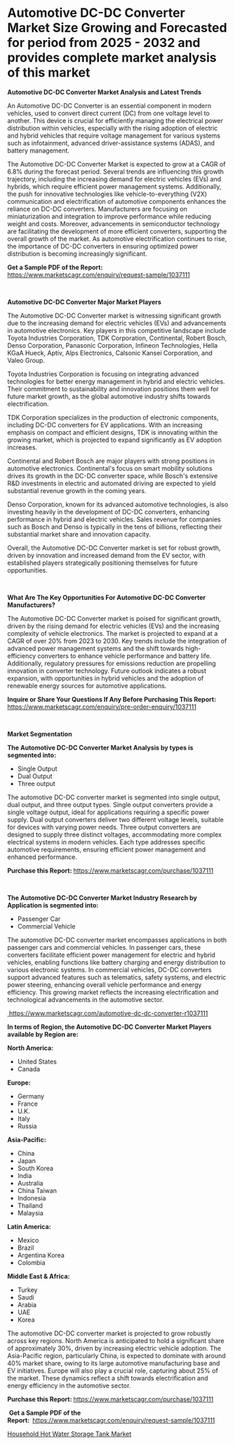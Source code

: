 <p><h1>Automotive DC-DC Converter Market Size Growing and Forecasted for period from 2025 - 2032 and provides complete market analysis of this market</h1></p><p><strong>Automotive DC-DC Converter Market Analysis and Latest Trends</strong></p>
<p><p>An Automotive DC-DC Converter is an essential component in modern vehicles, used to convert direct current (DC) from one voltage level to another. This device is crucial for efficiently managing the electrical power distribution within vehicles, especially with the rising adoption of electric and hybrid vehicles that require voltage management for various systems such as infotainment, advanced driver-assistance systems (ADAS), and battery management.</p><p>The Automotive DC-DC Converter Market is expected to grow at a CAGR of 6.8% during the forecast period. Several trends are influencing this growth trajectory, including the increasing demand for electric vehicles (EVs) and hybrids, which require efficient power management systems. Additionally, the push for innovative technologies like vehicle-to-everything (V2X) communication and electrification of automotive components enhances the reliance on DC-DC converters. Manufacturers are focusing on miniaturization and integration to improve performance while reducing weight and costs. Moreover, advancements in semiconductor technology are facilitating the development of more efficient converters, supporting the overall growth of the market. As automotive electrification continues to rise, the importance of DC-DC converters in ensuring optimized power distribution is becoming increasingly significant.</p></p>
<p><strong>Get a Sample PDF of the Report:&nbsp;</strong> <a href="https://www.marketscagr.com/enquiry/request-sample/1037111?utm_campaign=3432&utm_medium=2&utm_source=Github&utm_content=ia&utm_term=21032025&utm_id=automotive-dc-dc-converter">https://www.marketscagr.com/enquiry/request-sample/1037111</a></p>
<p>&nbsp;</p>
<p><strong>Automotive DC-DC Converter Major Market Players</strong></p>
<p><p>The Automotive DC-DC Converter market is witnessing significant growth due to the increasing demand for electric vehicles (EVs) and advancements in automotive electronics. Key players in this competitive landscape include Toyota Industries Corporation, TDK Corporation, Continental, Robert Bosch, Denso Corporation, Panasonic Corporation, Infineon Technologies, Hella KGaA Hueck, Aptiv, Alps Electronics, Calsonic Kansei Corporation, and Valeo Group.</p><p>Toyota Industries Corporation is focusing on integrating advanced technologies for better energy management in hybrid and electric vehicles. Their commitment to sustainability and innovation positions them well for future market growth, as the global automotive industry shifts towards electrification.</p><p>TDK Corporation specializes in the production of electronic components, including DC-DC converters for EV applications. With an increasing emphasis on compact and efficient designs, TDK is innovating within the growing market, which is projected to expand significantly as EV adoption increases.</p><p>Continental and Robert Bosch are major players with strong positions in automotive electronics. Continental's focus on smart mobility solutions drives its growth in the DC-DC converter space, while Bosch's extensive R&D investments in electric and automated driving are expected to yield substantial revenue growth in the coming years.</p><p>Denso Corporation, known for its advanced automotive technologies, is also investing heavily in the development of DC-DC converters, enhancing performance in hybrid and electric vehicles. Sales revenue for companies such as Bosch and Denso is typically in the tens of billions, reflecting their substantial market share and innovation capacity.</p><p>Overall, the Automotive DC-DC Converter market is set for robust growth, driven by innovation and increased demand from the EV sector, with established players strategically positioning themselves for future opportunities.</p></p>
<p>&nbsp;</p>
<p><strong>What Are The Key Opportunities For Automotive DC-DC Converter Manufacturers?</strong></p>
<p><p>The Automotive DC-DC Converter market is poised for significant growth, driven by the rising demand for electric vehicles (EVs) and the increasing complexity of vehicle electronics. The market is projected to expand at a CAGR of over 20% from 2023 to 2030. Key trends include the integration of advanced power management systems and the shift towards high-efficiency converters to enhance vehicle performance and battery life. Additionally, regulatory pressures for emissions reduction are propelling innovation in converter technology. Future outlook indicates a robust expansion, with opportunities in hybrid vehicles and the adoption of renewable energy sources for automotive applications.</p></p>
<p><strong>Inquire or Share Your Questions If Any Before Purchasing This Report:</strong> <a href="https://www.marketscagr.com/enquiry/pre-order-enquiry/1037111?utm_campaign=3432&utm_medium=2&utm_source=Github&utm_content=ia&utm_term=21032025&utm_id=automotive-dc-dc-converter">https://www.marketscagr.com/enquiry/pre-order-enquiry/1037111</a></p>
<p>&nbsp;</p>
<p><strong>Market Segmentation</strong></p>
<p><strong>The Automotive DC-DC Converter Market Analysis by types is segmented into:</strong></p>
<p><ul><li>Single Output</li><li>Dual Output</li><li>Three output</li></ul></p>
<p><p>The automotive DC-DC converter market is segmented into single output, dual output, and three output types. Single output converters provide a single voltage output, ideal for applications requiring a specific power supply. Dual output converters deliver two different voltage levels, suitable for devices with varying power needs. Three output converters are designed to supply three distinct voltages, accommodating more complex electrical systems in modern vehicles. Each type addresses specific automotive requirements, ensuring efficient power management and enhanced performance.</p></p>
<p><strong>Purchase this Report:&nbsp;</strong><a href="https://www.marketscagr.com/purchase/1037111?utm_campaign=3432&utm_medium=2&utm_source=Github&utm_content=ia&utm_term=21032025&utm_id=automotive-dc-dc-converter">https://www.marketscagr.com/purchase/1037111</a></p>
<p>&nbsp;</p>
<p><strong>The Automotive DC-DC Converter Market Industry Research by Application is segmented into:</strong></p>
<p><ul><li>Passenger Car</li><li>Commercial Vehicle</li></ul></p>
<p><p>The automotive DC-DC converter market encompasses applications in both passenger cars and commercial vehicles. In passenger cars, these converters facilitate efficient power management for electric and hybrid vehicles, enabling functions like battery charging and energy distribution to various electronic systems. In commercial vehicles, DC-DC converters support advanced features such as telematics, safety systems, and electric power steering, enhancing overall vehicle performance and energy efficiency. This growing market reflects the increasing electrification and technological advancements in the automotive sector.</p></p>
<p><a href="https://www.marketscagr.com/automotive-dc-dc-converter-r1037111?utm_campaign=3432&utm_medium=2&utm_source=Github&utm_content=ia&utm_term=21032025&utm_id=automotive-dc-dc-converter">&nbsp;https://www.marketscagr.com/automotive-dc-dc-converter-r1037111</a></p>
<p><strong>In terms of Region, the Automotive DC-DC Converter Market Players available by Region are:</strong></p>
<p>
    <p> <strong> North America: </strong>
        <ul>
            <li>United States</li>
            <li>Canada</li>
        </ul>
        </p> 
    <p> <strong> Europe: </strong>
        <ul>
            <li>Germany</li>
            <li>France</li>
            <li>U.K.</li>
            <li>Italy</li>
            <li>Russia</li>
        </ul>
        </p> 
    <p> <strong> Asia-Pacific: </strong>
        <ul>
            <li>China</li>
            <li>Japan</li>
            <li>South Korea</li>
            <li>India</li>
            <li>Australia</li>
            <li>China Taiwan</li>
            <li>Indonesia</li>
            <li>Thailand</li>
            <li>Malaysia</li>
        </ul>
        </p> 
    <p> <strong> Latin America: </strong>
        <ul>
            <li>Mexico</li>
            <li>Brazil</li>
            <li>Argentina Korea</li>
            <li>Colombia</li>
        </ul>
        </p> 
    <p> <strong> Middle East & Africa: </strong>
        <ul>
            <li>Turkey</li>
            <li>Saudi</li>
            <li>Arabia</li>
            <li>UAE</li>
            <li>Korea</li>
        </ul>
    </p>
    </p>
<p><p>The automotive DC-DC converter market is projected to grow robustly across key regions. North America is anticipated to hold a significant share of approximately 30%, driven by increasing electric vehicle adoption. The Asia-Pacific region, particularly China, is expected to dominate with around 40% market share, owing to its large automotive manufacturing base and EV initiatives. Europe will also play a crucial role, capturing about 25% of the market. These dynamics reflect a shift towards electrification and energy efficiency in the automotive sector.</p></p>
<p><strong>Purchase this Report: </strong><a href="https://www.marketscagr.com/purchase/1037111?utm_campaign=3432&utm_medium=2&utm_source=Github&utm_content=ia&utm_term=21032025&utm_id=automotive-dc-dc-converter">https://www.marketscagr.com/purchase/1037111</a></p>
<p>&nbsp;<strong>Get a Sample PDF of the Report:&nbsp;&nbsp;</strong><a href="https://www.marketscagr.com/enquiry/request-sample/1037111?utm_campaign=3432&utm_medium=2&utm_source=Github&utm_content=ia&utm_term=21032025&utm_id=automotive-dc-dc-converter">https://www.marketscagr.com/enquiry/request-sample/1037111</a></p>
<p><strong></strong></p>
<p><p><a href="https://github.com/kalsirollija/Market-Research-Report-List-1/blob/main/household-hot-water-storage-tank-market.md?utm_campaign=3432&utm_medium=2&utm_source=Github&utm_content=ia&utm_term=21032025&utm_id=automotive-dc-dc-converter">Household Hot Water Storage Tank Market</a></p></p>